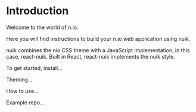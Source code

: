 # Introduction

Welcome to the world of n.io.

Here you will find instructions to build your n.io web application using nuik.

nuik combines the nio CSS theme with a JavaScript implementation, in this case, react-nuik. Built in React, react-nuik implements the nuik style.

To get started, install…

Theming…

How to use…

Example repo…
